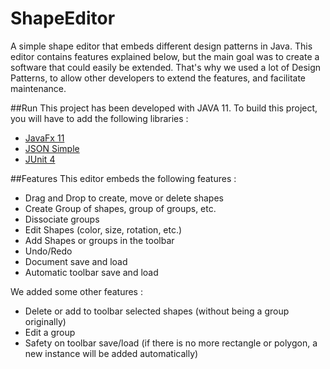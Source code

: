 # ShapeEditor
A simple shape editor that embeds different design patterns in Java. This editor contains features explained below, but the main goal 
was to create a software that could easily be extended. That's why we used a lot of Design Patterns, to allow other developers to extend the features, and facilitate maintenance.

##Run
This project has been developed with JAVA 11. To build this project, you will have to add the following libraries :
- [JavaFx 11](https://gluonhq.com/products/javafx/)
- [JSON Simple](https://code.google.com/archive/p/json-simple/downloads)
- [JUnit 4](https://github.com/junit-team/junit4/wiki/Download-and-Install)

##Features
This editor embeds the following  features :
- Drag and Drop to create, move or delete shapes
- Create Group of shapes, group of groups, etc.
- Dissociate groups
- Edit Shapes (color, size, rotation, etc.)
- Add Shapes or groups in the toolbar
- Undo/Redo
- Document save and load
- Automatic toolbar save and load

We added some other features :
- Delete or add to toolbar selected shapes (without being a group originally)
- Edit a group
- Safety on toolbar save/load (if there is no more rectangle or polygon, a new instance will be added automatically)
 